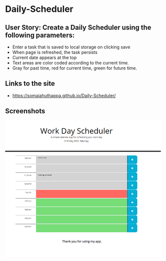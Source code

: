 # Daily-Scheduler

## User Story: Create a Daily Scheduler using the following parameters:
- Enter a task that is saved to local storage on clicking save
- When page is refreshed, the task persists
- Current date appears at the top
- Text areas are color coded according to the current time.
- Gray for past time, red for current time, green for future time.

## Links to the site
- https://somaiahuthappa.github.io/Daily-Scheduler/

## Screenshots
![This is a screenshot](/assets/images/screenshot1.png)
